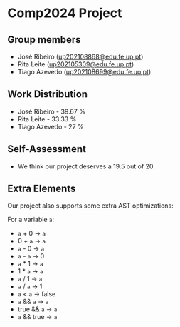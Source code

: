 # Comp2024 Project

## Group members

- José Ribeiro (up202108868@edu.fe.up.pt)
- Rita Leite (up202105309@edu.fe.up.pt)
- Tiago Azevedo (up202108699@edu.fe.up.pt)

## Work Distribution

- José Ribeiro - 39.67 %
- Rita Leite - 33.33 %
- Tiago Azevedo - 27 %

## Self-Assessment

- We think our project deserves a 19.5 out of 20.

## Extra Elements

Our project also supports some extra AST optimizations:


For a variable `a`:
- `a` + 0 -> `a`
- 0 + `a` -> `a`
- `a` - 0 -> `a`
- `a` - `a` -> 0
- `a` * 1 -> `a`
- 1 * `a` -> `a`
- `a` / 1 -> `a`
- `a` / `a` -> 1
- `a` < `a` -> false
- `a` && `a` -> `a`
- true && `a` -> `a`
- `a` && true -> `a`
